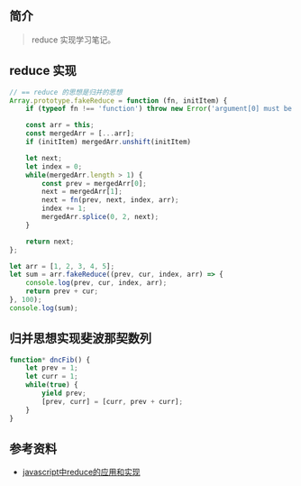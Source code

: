 ## 简介

> reduce 实现学习笔记。

## reduce 实现

```js
// == reduce 的思想是归并的思想
Array.prototype.fakeReduce = function (fn, initItem) {
    if (typeof fn !== 'function') throw new Error('argument[0] must be a function');

    const arr = this;
    const mergedArr = [...arr];
    if (initItem) mergedArr.unshift(initItem)

    let next;
    let index = 0;
    while(mergedArr.length > 1) {
        const prev = mergedArr[0];
        next = mergedArr[1];
        next = fn(prev, next, index, arr);
        index += 1;
        mergedArr.splice(0, 2, next);
    }

    return next;
};

let arr = [1, 2, 3, 4, 5];
let sum = arr.fakeReduce((prev, cur, index, arr) => {
    console.log(prev, cur, index, arr);
    return prev + cur;
}, 100);
console.log(sum);
```

## 归并思想实现斐波那契数列

```js
function* dncFib() {
    let prev = 1;
    let curr = 1;
    while(true) {
        yield prev;
        [prev, curr] = [curr, prev + curr];
    }
}
```

## 参考资料

- [javascript中reduce的应用和实现](https://segmentfault.com/a/1190000021242814)
